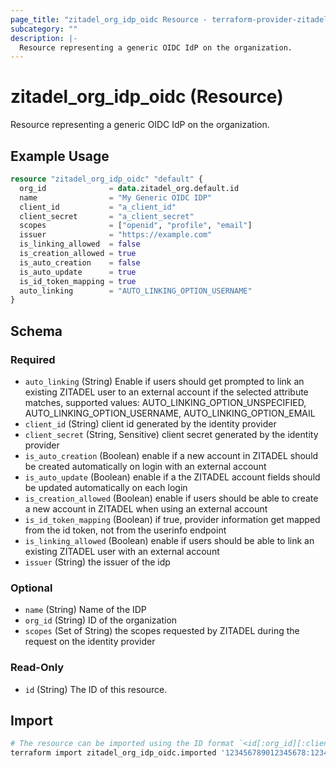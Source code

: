 ```yaml
---
page_title: "zitadel_org_idp_oidc Resource - terraform-provider-zitadel"
subcategory: ""
description: |-
  Resource representing a generic OIDC IdP on the organization.
---
```


# zitadel_org_idp_oidc (Resource)

Resource representing a generic OIDC IdP on the organization.

## Example Usage

```terraform
resource "zitadel_org_idp_oidc" "default" {
  org_id              = data.zitadel_org.default.id
  name                = "My Generic OIDC IDP"
  client_id           = "a_client_id"
  client_secret       = "a_client_secret"
  scopes              = ["openid", "profile", "email"]
  issuer              = "https://example.com"
  is_linking_allowed  = false
  is_creation_allowed = true
  is_auto_creation    = false
  is_auto_update      = true
  is_id_token_mapping = true
  auto_linking        = "AUTO_LINKING_OPTION_USERNAME"
}
```

<!-- schema generated by tfplugindocs -->
## Schema

### Required

- `auto_linking` (String) Enable if users should get prompted to link an existing ZITADEL user to an external account if the selected attribute matches, supported values: AUTO_LINKING_OPTION_UNSPECIFIED, AUTO_LINKING_OPTION_USERNAME, AUTO_LINKING_OPTION_EMAIL
- `client_id` (String) client id generated by the identity provider
- `client_secret` (String, Sensitive) client secret generated by the identity provider
- `is_auto_creation` (Boolean) enable if a new account in ZITADEL should be created automatically on login with an external account
- `is_auto_update` (Boolean) enable if a the ZITADEL account fields should be updated automatically on each login
- `is_creation_allowed` (Boolean) enable if users should be able to create a new account in ZITADEL when using an external account
- `is_id_token_mapping` (Boolean) if true, provider information get mapped from the id token, not from the userinfo endpoint
- `is_linking_allowed` (Boolean) enable if users should be able to link an existing ZITADEL user with an external account
- `issuer` (String) the issuer of the idp

### Optional

- `name` (String) Name of the IDP
- `org_id` (String) ID of the organization
- `scopes` (Set of String) the scopes requested by ZITADEL during the request on the identity provider

### Read-Only

- `id` (String) The ID of this resource.

## Import

```bash
# The resource can be imported using the ID format `<id[:org_id][:client_secret]>`, e.g.
terraform import zitadel_org_idp_oidc.imported '123456789012345678:123456789012345678:1234567890abcdef'
```
